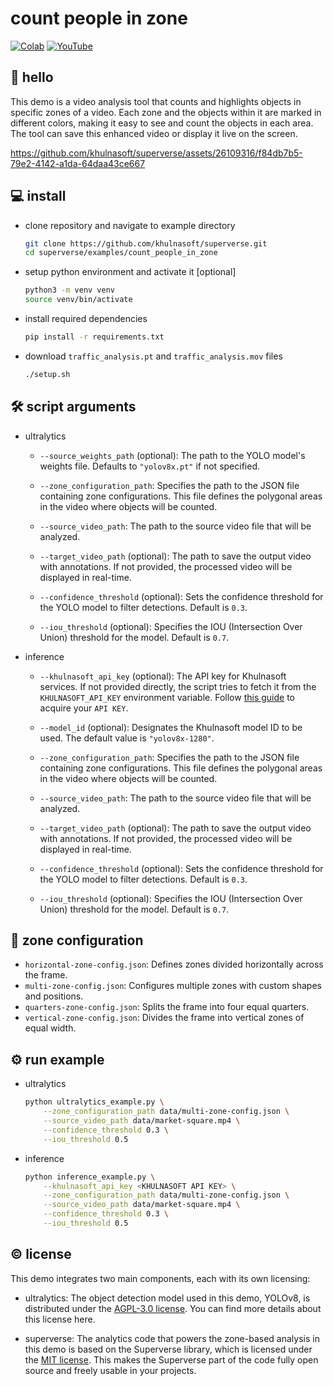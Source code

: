# count people in zone

[![Colab](https://colab.research.google.com/assets/colab-badge.svg)](https://colab.research.google.com/github/khulnasoft-ai/notebooks/blob/main/notebooks/how-to-detect-and-count-objects-in-polygon-zone.ipynb)
[![YouTube](https://badges.aleen42.com/src/youtube.svg)](https://www.youtube.com/watch?v=l_kf9CfZ_8M)

## 👋 hello

This demo is a video analysis tool that counts and highlights objects in specific zones
of a video. Each zone and the objects within it are marked in different colors, making
it easy to see and count the objects in each area. The tool can save this enhanced
video or display it live on the screen.

https://github.com/khulnasoft/superverse/assets/26109316/f84db7b5-79e2-4142-a1da-64daa43ce667

## 💻 install

- clone repository and navigate to example directory

  ```bash
  git clone https://github.com/khulnasoft/superverse.git
  cd superverse/examples/count_people_in_zone
  ```

- setup python environment and activate it \[optional\]

  ```bash
  python3 -m venv venv
  source venv/bin/activate
  ```

- install required dependencies

  ```bash
  pip install -r requirements.txt
  ```

- download `traffic_analysis.pt` and `traffic_analysis.mov` files

  ```bash
  ./setup.sh
  ```

## 🛠️ script arguments

- ultralytics

  - `--source_weights_path` (optional): The path to the YOLO model's weights file.
    Defaults to `"yolov8x.pt"` if not specified.

  - `--zone_configuration_path`: Specifies the path to the JSON file containing zone
    configurations. This file defines the polygonal areas in the video where objects will
    be counted.

  - `--source_video_path`: The path to the source video file that will be analyzed.

  - `--target_video_path` (optional): The path to save the output video with annotations.
    If not provided, the processed video will be displayed in real-time.

  - `--confidence_threshold` (optional): Sets the confidence threshold for the YOLO model
    to filter detections. Default is `0.3`.

  - `--iou_threshold` (optional): Specifies the IOU (Intersection Over Union) threshold
    for the model. Default is `0.7`.

- inference

  - `--khulnasoft_api_key` (optional): The API key for Khulnasoft services. If not provided
    directly, the script tries to fetch it from the `KHULNASOFT_API_KEY` environment
    variable. Follow [this guide](https://docs.khulnasoft.com/api-reference/authentication#retrieve-an-api-key)
    to acquire your `API KEY`.

  - `--model_id` (optional): Designates the Khulnasoft model ID to be used. The default
    value is `"yolov8x-1280"`.

  - `--zone_configuration_path`: Specifies the path to the JSON file containing zone
    configurations. This file defines the polygonal areas in the video where objects will
    be counted.

  - `--source_video_path`: The path to the source video file that will be analyzed.

  - `--target_video_path` (optional): The path to save the output video with annotations.
    If not provided, the processed video will be displayed in real-time.

  - `--confidence_threshold` (optional): Sets the confidence threshold for the YOLO model
    to filter detections. Default is `0.3`.

  - `--iou_threshold` (optional): Specifies the IOU (Intersection Over Union) threshold
    for the model. Default is `0.7`.

## 📌 zone configuration

- `horizontal-zone-config.json`: Defines zones divided horizontally across the frame.
- `multi-zone-config.json`: Configures multiple zones with custom shapes and positions.
- `quarters-zone-config.json`: Splits the frame into four equal quarters.
- `vertical-zone-config.json`: Divides the frame into vertical zones of equal width.

## ⚙️ run example

- ultralytics

  ```bash
  python ultralytics_example.py \
      --zone_configuration_path data/multi-zone-config.json \
      --source_video_path data/market-square.mp4 \
      --confidence_threshold 0.3 \
      --iou_threshold 0.5
  ```

- inference

  ```bash
  python inference_example.py \
      --khulnasoft_api_key <KHULNASOFT API KEY> \
      --zone_configuration_path data/multi-zone-config.json \
      --source_video_path data/market-square.mp4 \
      --confidence_threshold 0.3 \
      --iou_threshold 0.5
  ```

## © license

This demo integrates two main components, each with its own licensing:

- ultralytics: The object detection model used in this demo, YOLOv8, is distributed
  under the [AGPL-3.0 license](https://github.com/ultralytics/ultralytics/blob/main/LICENSE).
  You can find more details about this license here.

- superverse: The analytics code that powers the zone-based analysis in this demo is
  based on the Superverse library, which is licensed under the
  [MIT license](https://github.com/khulnasoft/superverse/blob/develop/LICENSE.md). This
  makes the Superverse part of the code fully open source and freely usable in your
  projects.
